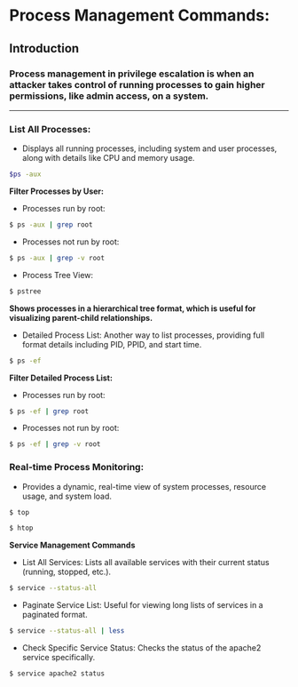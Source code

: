 # Process Management Commands:
## Introduction
### Process management in privilege escalation is when an attacker takes control of running processes to gain higher permissions, like admin access, on a system.
---
### List All Processes:
- Displays all running processes, including system and user processes, along with details like CPU and memory usage.
```bash
$ps -aux
```

**Filter Processes by User:**

- Processes run by root:
```bash
$ ps -aux | grep root
```

- Processes not run by root:
```bash
$ ps -aux | grep -v root
```

- Process Tree View:
```bash
$ pstree
```

**Shows processes in a hierarchical tree format, which is useful for visualizing parent-child relationships.**

- Detailed Process List: Another way to list processes, providing full format details including PID, PPID, and start time.
```bash
$ ps -ef
```

**Filter Detailed Process List:**

- Processes run by root:
```bash
$ ps -ef | grep root
```
- Processes not run by root:
```bash
$ ps -ef | grep -v root
```

### Real-time Process Monitoring:
- Provides a dynamic, real-time view of system processes, resource usage, and system load.
```bash
$ top

$ htop
```


**Service Management Commands**

- List All Services: Lists all available services with their current status (running, stopped, etc.).
```bash
$ service --status-all
```

- Paginate Service List: Useful for viewing long lists of services in a paginated format.
```bash
$ service --status-all | less
```

- Check Specific Service Status: Checks the status of the apache2 service specifically.
```bash
$ service apache2 status
```

